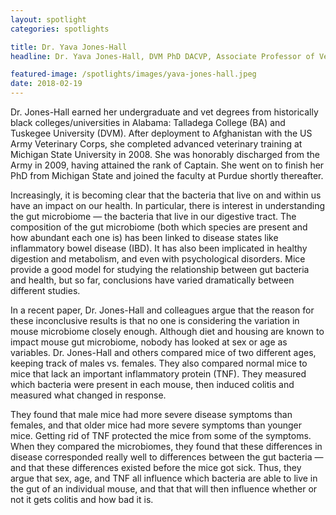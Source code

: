```yaml
---
layout: spotlight
categories: spotlights

title: Dr. Yava Jones-Hall
headline: Dr. Yava Jones-Hall, DVM PhD DACVP, Associate Professor of Veterinary Pathology (Purdue University).<p> Dr. Jones-Hall uses a mouse model to study how factors in the gut can influence inflammatory bowel disease (IBD) and the risks of IBD progressing into colon cancer.

featured-image: /spotlights/images/yava-jones-hall.jpeg
date: 2018-02-19
---
```


Dr. Jones-Hall earned her undergraduate and vet degrees from historically black colleges/universities in Alabama: Talladega College (BA) and Tuskegee University (DVM). After deployment to Afghanistan with the US Army Veterinary Corps, she completed advanced veterinary training at Michigan State University in 2008. She was honorably discharged from the Army in 2009, having attained the rank of Captain. She went on to finish her PhD from Michigan State and joined the faculty at Purdue shortly thereafter.

Increasingly, it is becoming clear that the bacteria that live on and within us have an impact on our health. In particular, there is interest in understanding the gut microbiome — the bacteria that live in our digestive tract. The composition of the gut microbiome (both which species are present and how abundant each one is) has been linked to disease states like inflammatory bowel disease (IBD). It has also been implicated in healthy digestion and metabolism, and even with psychological disorders. Mice provide a good model for studying the relationship between gut bacteria and health, but so far, conclusions have varied dramatically between different studies.

In a recent paper, Dr. Jones-Hall and colleagues argue that the reason for these inconclusive results is that no one is considering the variation in mouse microbiome closely enough. Although diet and housing are known to impact mouse gut microbiome, nobody has looked at sex or age as variables. Dr. Jones-Hall and others compared mice of two different ages, keeping track of males vs. females. They also compared normal mice to mice that lack an important inflammatory protein (TNF). They measured which bacteria were present in each mouse, then induced colitis and measured what changed in response.

They found that male mice had more severe disease symptoms than females, and that older mice had more severe symptoms than younger mice. Getting rid of TNF protected the mice from some of the symptoms. When they compared the microbiomes, they found that these differences in disease corresponded really well to differences between the gut bacteria — and that these differences existed before the mice got sick. Thus, they argue that sex, age, and TNF all influence which bacteria are able to live in the gut of an individual mouse, and that that will then influence whether or not it gets colitis and how bad it is.